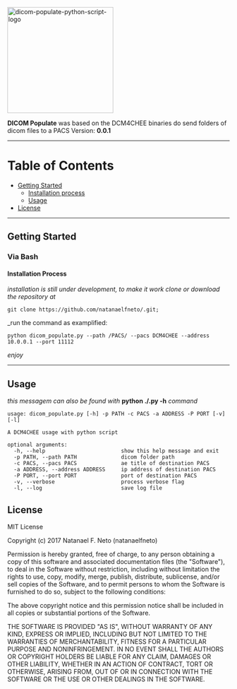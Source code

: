 <p align="left">
  <a href="#">
    <img alt="dicom-populate-python-script-logo" src="https://raw.githubusercontent.com/natanaelfneto/.png" width="240"/>
  </a>
</p>

**DICOM Populate** was based on the DCM4CHEE binaries do send folders of dicom files to a PACS
Version: **0.0.1**
***
# Table of Contents
* [Getting Started](#getting-started)
    * [Installation process](#installation-process)
    * [Usage](#usage)
* [License](#license)
***
## Getting Started
### Via Bash
#### Installation Process
_installation is still under development, to make it work_
_clone or download the repository at_
```Shell
git clone https://github.com/natanaelfneto/.git;
```
_run the command as examplified:
```Shell
python dicom_populate.py --path /PACS/ --pacs DCM4CHEE --address 10.0.0.1 --port 11112
```
_enjoy_
***
## Usage
_this messagem can also be found with_ **python ./.py -h** _command_
```ShellSession
usage: dicom_populate.py [-h] -p PATH -c PACS -a ADDRESS -P PORT [-v] [-l]

A DCM4CHEE usage with python script

optional arguments:
  -h, --help                        show this help message and exit
  -p PATH, --path PATH              dicom folder path
  -c PACS, --pacs PACS              ae title of destination PACS
  -a ADDRESS, --address ADDRESS     ip address of destination PACS
  -P PORT, --port PORT              port of destination PACS
  -v, --verbose                     process verbose flag
  -l, --log                         save log file
```
## License
MIT License

Copyright (c) 2017 Natanael F. Neto (natanaelfneto)

Permission is hereby granted, free of charge, to any person obtaining a copy
of this software and associated documentation files (the "Software"), to deal
in the Software without restriction, including without limitation the rights
to use, copy, modify, merge, publish, distribute, sublicense, and/or sell
copies of the Software, and to permit persons to whom the Software is
furnished to do so, subject to the following conditions:

The above copyright notice and this permission notice shall be included in all
copies or substantial portions of the Software.

THE SOFTWARE IS PROVIDED "AS IS", WITHOUT WARRANTY OF ANY KIND, EXPRESS OR
IMPLIED, INCLUDING BUT NOT LIMITED TO THE WARRANTIES OF MERCHANTABILITY,
FITNESS FOR A PARTICULAR PURPOSE AND NONINFRINGEMENT. IN NO EVENT SHALL THE
AUTHORS OR COPYRIGHT HOLDERS BE LIABLE FOR ANY CLAIM, DAMAGES OR OTHER
LIABILITY, WHETHER IN AN ACTION OF CONTRACT, TORT OR OTHERWISE, ARISING FROM,
OUT OF OR IN CONNECTION WITH THE SOFTWARE OR THE USE OR OTHER DEALINGS IN THE
SOFTWARE.